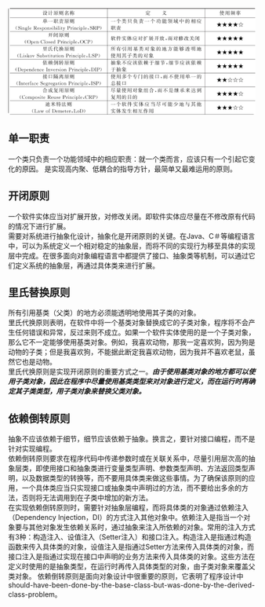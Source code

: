 ![img.png](image/principle.png)

## 单一职责
一个类只负责一个功能领域中的相应职责：就一个类而言，应该只有一个引起它变化的原因。
是实现高内聚、低耦合的指导方针，最简单又最难运用的原则。

## 开闭原则
一个软件实体应当对扩展开放，对修改关闭。即软件实体应尽量在不修改原有代码的情况下进行扩展。   
需要对系统进行抽象化设计，抽象化是开闭原则的关键。在Java、C＃等编程语言中，可以为系统定义一个相对稳定的抽象层，而将不同的实现行为移至具体的实现层中完成。在很多面向对象编程语言中都提供了接口、抽象类等机制，可以通过它们定义系统的抽象层，再通过具体类来进行扩展。

## 里氏替换原则
所有引用基类（父类）的地方必须能透明地使用其子类的对象。   
里氏代换原则表明，在软件中将一个基类对象替换成它的子类对象，程序将不会产生任何错误和异常，反过来则不成立。如果一个软件实体使用的是一个子类对象，那么它不一定能够使用基类对象。例如，我喜欢动物，那我一定喜欢狗，因为狗是动物的子类；但是我喜欢狗，不能据此断定我喜欢动物，因为我并不喜欢老鼠，虽然它也是动物。   
里氏代换原则是实现开闭原则的重要方式之一。***由于使用基类对象的地方都可以使用子类对象，因此在程序中尽量使用基类类型来对对象进行定义，而在运行时再确定其子类类型，用子类对象来替换父类对象。***

## 依赖倒转原则
抽象不应该依赖于细节，细节应该依赖于抽象。换言之，要针对接口编程，而不是针对实现编程。   
依赖倒转原则要求在程序代码中传递参数时或在关联关系中，尽量引用层次高的抽象层类，即使用接口和抽象类进行变量类型声明、参数类型声明、方法返回类型声明，以及数据类型的转换等，而不要用具体类来做这些事情。为了确保该原则的应用，一个具体类应当只实现接口或抽象类中声明过的方法，而不要给出多余的方法，否则将无法调用到在子类中增加的新方法。   
在实现依赖倒转原则时，需要针对抽象层编程，而将具体类的对象通过依赖注入（Dependency Injection，DI）的方式注入其他对象中。依赖注入是指当一个对象要与其他对象发生依赖关系时，通过抽象来注入所依赖的对象。常用的注入方式有3种：构造注入、设值注入（Setter注入）和接口注入。构造注入是指通过构造函数来传入具体类的对象，设值注入是指通过Setter方法来传入具体类的对象，而接口注入是指通过实现在接口中声明的业务方法来传入具体类的对象。这些方法在定义时使用的是抽象类型，在运行时再传入具体类型的对象，由子类对象来覆盖父类对象。
依赖倒转原则是面向对象设计中很重要的原则，它表明了程序设计中should-have-been-done-by-the-base-class-but-was-done-by-the-derived-class-problem。   
